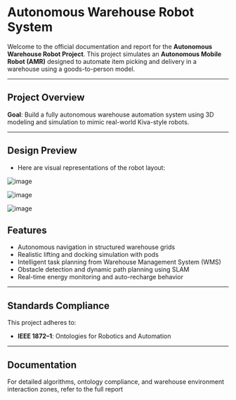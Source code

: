 #  Autonomous Warehouse Robot System

Welcome to the official documentation and report for the **Autonomous Warehouse Robot Project**. This project simulates an **Autonomous Mobile Robot (AMR)** designed to automate item picking and delivery in a warehouse using a goods-to-person model.

---

##  Project Overview

**Goal**: Build a fully autonomous warehouse automation system using 3D modeling and simulation to mimic real-world Kiva-style robots.



---

 ## Design Preview

- Here are visual representations of the robot  layout:

![image](https://github.com/user-attachments/assets/9006614a-3bc1-4fd8-8a5d-1298c1113111)


![image](https://github.com/user-attachments/assets/2b29ab53-0dcf-46ce-801d-6c99b3d8271f)


![image](https://github.com/user-attachments/assets/40742c01-a7da-4b94-9463-13c03c8e0f6b)


##  Features

* Autonomous navigation in structured warehouse grids
* Realistic lifting and docking simulation with pods
* Intelligent task planning from Warehouse Management System (WMS)
* Obstacle detection and dynamic path planning using SLAM
* Real-time energy monitoring and auto-recharge behavior

---




##  Standards Compliance

This project adheres to:

* **IEEE 1872–1**: Ontologies for Robotics and Automation


---

##  Documentation

For detailed algorithms, ontology compliance, and warehouse environment interaction zones, refer to the full report 
